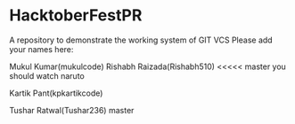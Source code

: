 # HacktoberFestPR
A repository to demonstrate the working system of GIT VCS
Please add your names here:

Mukul Kumar(mukulcode)
Rishabh Raizada(Rishabh510)
<<<<< master
 you should watch naruto 

Kartik Pant(kpkartikcode)

Tushar Ratwal(Tushar236)
 master
